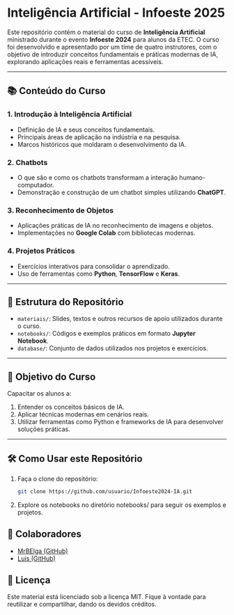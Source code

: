 # Inteligência Artificial - Infoeste 2025

Este repositório contém o material do curso de **Inteligência Artificial** ministrado durante o evento **Infoeste 2024** para alunos da ETEC. O curso foi desenvolvido e apresentado por um time de quatro instrutores, com o objetivo de introduzir conceitos fundamentais e práticas modernas de IA, explorando aplicações reais e ferramentas acessíveis.

---

## 📚 **Conteúdo do Curso**

### 1. **Introdução à Inteligência Artificial**
- Definição de IA e seus conceitos fundamentais.
- Principais áreas de aplicação na indústria e na pesquisa.
- Marcos históricos que moldaram o desenvolvimento da IA.

### 2. **Chatbots**
- O que são e como os chatbots transformam a interação humano-computador.
- Demonstração e construção de um chatbot simples utilizando **ChatGPT**.

### 3. **Reconhecimento de Objetos**
- Aplicações práticas de IA no reconhecimento de imagens e objetos.
- Implementações no **Google Colab** com bibliotecas modernas.

### 4. **Projetos Práticos**
- Exercícios interativos para consolidar o aprendizado.
- Uso de ferramentas como **Python**, **TensorFlow** e **Keras**.

---

## 📁 **Estrutura do Repositório**

- `materiais/`: Slides, textos e outros recursos de apoio utilizados durante o curso.
- `notebooks/`: Códigos e exemplos práticos em formato **Jupyter Notebook**.
- `database/`: Conjunto de dados utilizados nos projetos e exercícios.

---

## 🎯 **Objetivo do Curso**

Capacitar os alunos a:
1. Entender os conceitos básicos de IA.
2. Aplicar técnicas modernas em cenários reais.
3. Utilizar ferramentas como Python e frameworks de IA para desenvolver soluções práticas.

---

## 🛠️ **Como Usar este Repositório**

1. Faça o clone do repositório:
   ```bash
   git clone https://github.com/usuario/Infoeste2024-IA.git
2. Explore os notebooks no diretório notebooks/ para seguir os exemplos e projetos.

## 🤝 **Colaboradores**
- [MrBElga (GitHub)](https://github.com/MrBElga)
- [Luis (GitHub)](https://github.com/yuisilumi)




## 📄 **Licença**
Este material está licenciado sob a licença MIT. Fique à vontade para reutilizar e compartilhar, dando os devidos créditos.

